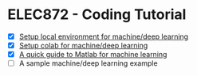 # ELEC872 - Coding Tutorial

- [x] [Setup local environment for machine/deep learning](./environment_setup.md)
- [x] [Setup colab for machine/deep learning](./colab_setups.ipynb)
- [x] [A quick guide to Matlab for machine learning](./matlab/)
- [ ] A sample machine/deep learning example
